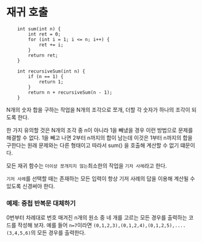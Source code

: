 # 재귀 호출

```
    int sum(int n) {
        int ret = 0;
        for (int i = 1; i <= n; i++) {
            ret += i;
        }
        return ret;
    }

    int recursiveSum(int n) {
        if (n == 1) {
            return 1;
        }
        return n + recursiveSum(n - 1);
    }
```

N개의 숫자 합을 구하는 작업을 N개의 조각으로 쪼개, 더할 각 숫자가 하나의 조각이 되도록 한다.

한 가지 유의할 것은 N개의 조각 중 n이 아니라 1을 빼냈을 경우 이런 방법으로 문제를 해결할 수 없다.
1을 빼고 나면 2부터 n까지의 합이 남는데 이것은 1부터 n까지의 합을 구한다는 원래 문제와는 다른 형태이고 따라서 sum() 을 호출해 계산할 수 없기 떄문이다.

모든 재귀 함수는 `더이상 쪼개지지 않는`최소한의 작업을 `기저 사례`라고 한다.

`기저 사례`를 선택할 때는 존재하는 모든 입력이 항상 기저 사례의 답을 이용해 계산될 수 있도록 신경써야 한다.

### 예제: 중첩 반복문 대체하기

0번부터 차례대로 번호 매겨진 n개의 원소 중 네 개를 고르는 모든 경우를 출력하는 코드를 작성해 보자.
예를 들어 `n=7`이라면 `(0,1,2,3),(0,1,2,4),(0,1,2,5),....(3,4,5,6)`의 모든 경우를 출력한다.



